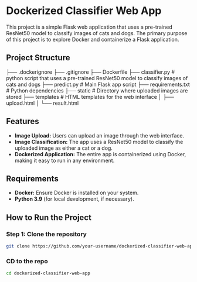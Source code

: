 # Dockerized Classifier Web App

This project is a simple Flask web application that uses a pre-trained ResNet50 model to classify images of cats and dogs. The primary purpose of this project is to explore Docker and containerize a Flask application.

## Project Structure

├── .dockerignore
├── .gitignore 
├── Dockerfile 
├── classifier.py # python script that uses a pre-trained ResNet50 model to classify images of cats and dogs 
├── predict.py # Main Flask app script 
├── requirements.txt # Python dependencies 
├── static # Directory where uploaded images are stored 
├── templates # HTML templates for the web interface
   │ ├── upload.html 
   │ └── result.html


## Features

- **Image Upload:** Users can upload an image through the web interface.
- **Image Classification:** The app uses a ResNet50 model to classify the uploaded image as either a cat or a dog.
- **Dockerized Application:** The entire app is containerized using Docker, making it easy to run in any environment.

## Requirements

- **Docker:** Ensure Docker is installed on your system.
- **Python 3.9** (for local development, if necessary).

## How to Run the Project

### Step 1: Clone the repository

```bash
git clone https://github.com/your-username/dockerized-classifier-web-app.git
```
### CD to the repo

```bash
cd dockerized-classifier-web-app
```


